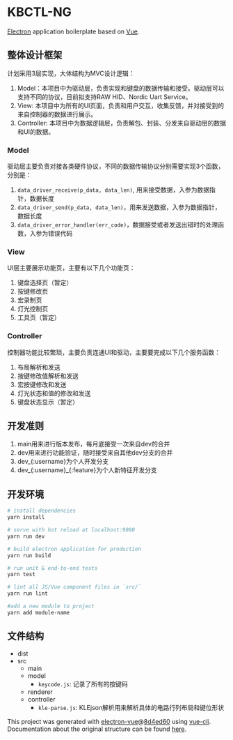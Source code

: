 # KBCTL-NG
[Electron](http://electron.atom.io/) application boilerplate based on [Vue](https://vuejs.org/).

## 整体设计框架

计划采用3层实现，大体结构为MVC设计逻辑：
1. Model：本项目中为驱动层，负责实现和键盘的数据传输和接受。驱动层可以支持不同的协议，目前拟支持RAW HID、Nordic Uart Service。
2. View: 本项目中为所有的UI页面，负责和用户交互，收集反馈，并对接受到的来自控制器的数据进行展示。
3. Controller: 本项目中为数据逻辑层，负责解包、封装、分发来自驱动层的数据和UI的数据。

### Model
驱动层主要负责对接各类硬件协议，不同的数据传输协议分别需要实现3个函数，分别是：
1. `data_driver_receive(p_data, data_len)`, 用来接受数据，入参为数据指针，数据长度
2. `data_driver_send(p_data, data_len)`，用来发送数据，入参为数据指针，数据长度
3. `data_driver_error_handler(err_code)`，数据接受或者发送出错时的处理函数，入参为错误代码

### View
UI层主要展示功能页，主要有以下几个功能页：
1. 键盘选择页（暂定）
2. 按键修改页
3. 宏录制页
4. 灯光控制页
5. 工具页（暂定）

### Controller
控制器功能比较繁琐，主要负责连通UI和驱动，主要要完成以下几个服务函数：
1. 布局解析和发送
2. 按键修改值解析和发送
3. 宏按键修改和发送
4. 灯光状态和值的修改和发送
5. 键盘状态显示（暂定）

## 开发准则
1. main用来进行版本发布，每月底接受一次来自dev的合并
2. dev用来进行功能验证，随时接受来自其他dev分支的合并
3. dev\_{:username}为个人开发分支
4. dev\_{:username}\_{:feature}为个人新特征开发分支

## 开发环境

``` bash
# install dependencies
yarn install

# serve with hot reload at localhost:9080
yarn run dev

# build electron application for production
yarn run build

# run unit & end-to-end tests
yarn test

# lint all JS/Vue component files in `src/`
yarn run lint

#add a new module to project
yarn add module-name
```

## 文件结构
- dist
- src
    - main
    - model
        - `keycode.js`: 记录了所有的按键码
    - renderer
    - controller
        - `kle-parse.js`: KLEjson解析用来解析具体的电路行列布局和键位形状

This project was generated with [electron-vue](https://github.com/SimulatedGREG/electron-vue)@[8d4ed60](https://github.com/SimulatedGREG/electron-vue/tree/8d4ed607d65300381a8f47d97923eb07832b1a9a) using [vue-cli](https://github.com/vuejs/vue-cli). Documentation about the original structure can be found [here](https://simulatedgreg.gitbooks.io/electron-vue/content/index.html).
